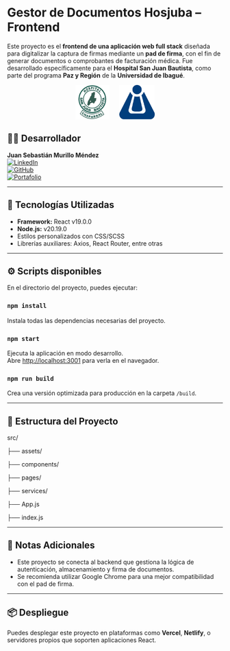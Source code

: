 # Gestor de Documentos Hosjuba – Frontend

Este proyecto es el **frontend de una aplicación web full stack** diseñada para digitalizar la captura de firmas mediante un **pad de firma**, con el fin de generar documentos o comprobantes de facturación médica. Fue desarrollado específicamente para el **Hospital San Juan Bautista**, como parte del programa **Paz y Región** de la **Universidad de Ibagué**.

<div align="center">
  <img src="./src/assets/logo.png" alt="Logo Hospital San Juan Bautista" height="80"/>
  &nbsp;&nbsp;&nbsp;&nbsp;
  <img src="./src/assets/unibague.png" alt="Logo Paz y Región" height="80"/>
</div>

## 👨‍💻 Desarrollador

**Juan Sebastián Murillo Méndez**  
[![LinkedIn](https://img.shields.io/badge/LinkedIn-blue?logo=linkedin&style=flat-square)](https://www.linkedin.com/in/juan-sebastian-murillo/)  
[![GitHub](https://img.shields.io/badge/GitHub-black?logo=github&style=flat-square)](https://github.com/tu-usuario-github)  
[![Portafolio](https://img.shields.io/badge/Portafolio-🌐-blueviolet?style=flat-square)](https://tu-portafolio.com)

---

## 🚀 Tecnologías Utilizadas

- **Framework:** React v19.0.0  
- **Node.js:** v20.19.0  
- Estilos personalizados con CSS/SCSS  
- Librerías auxiliares: Axios, React Router, entre otras

---

## ⚙️ Scripts disponibles

En el directorio del proyecto, puedes ejecutar:

### `npm install`

Instala todas las dependencias necesarias del proyecto.

### `npm start`

Ejecuta la aplicación en modo desarrollo.  
Abre [http://localhost:3001](http://localhost:3001) para verla en el navegador.

### `npm run build`

Crea una versión optimizada para producción en la carpeta `/build`.

---

## 📁 Estructura del Proyecto

src/

├── assets/ 

├── components/ 

├── pages/ 

├── services/ 

├── App.js 

├── index.js 

---

## 📝 Notas Adicionales

- Este proyecto se conecta al backend que gestiona la lógica de autenticación, almacenamiento y firma de documentos.
- Se recomienda utilizar Google Chrome para una mejor compatibilidad con el pad de firma.

---

## 📦 Despliegue

Puedes desplegar este proyecto en plataformas como **Vercel**, **Netlify**, o servidores propios que soporten aplicaciones React.
